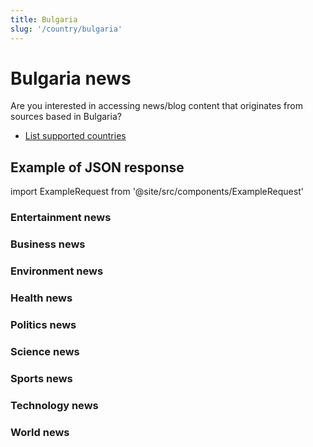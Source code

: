 ```yaml
---
title: Bulgaria
slug: '/country/bulgaria'
---
```


# Bulgaria news

Are you interested in accessing news/blog content that originates from sources based in Bulgaria?

- [List supported countries](/get-articles/countries)

## Example of JSON response

import ExampleRequest from '@site/src/components/ExampleRequest'

### Entertainment news
<ExampleRequest url="https://apitube.io/v1/news/articles?limit=2&category=news/Arts_and_Entertainment&country=bg"></ExampleRequest>

### Business news
<ExampleRequest url="https://apitube.io/v1/news/articles?limit=2&category=news/Business&country=bg"></ExampleRequest>

### Environment news
<ExampleRequest url="https://apitube.io/v1/news/articles?limit=2&category=news/Environment&country=bg"></ExampleRequest>

### Health news
<ExampleRequest url="https://apitube.io/v1/news/articles?limit=2&category=news/Health&country=bg"></ExampleRequest>

### Politics news
<ExampleRequest url="https://apitube.io/v1/news/articles?limit=2&category=news/Politics&country=bg"></ExampleRequest>

### Science news
<ExampleRequest url="https://apitube.io/v1/news/articles?limit=2&category=news/Science&country=bg"></ExampleRequest>

### Sports news
<ExampleRequest url="https://apitube.io/v1/news/articles?limit=2&category=news/Sports&country=bg"></ExampleRequest>

### Technology news
<ExampleRequest url="https://apitube.io/v1/news/articles?limit=2&category=news/Technology&country=bg"></ExampleRequest>

### World news
<ExampleRequest url="https://apitube.io/v1/news/articles?limit=2&category=news/World&country=bg"></ExampleRequest>
